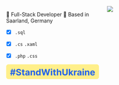 <img align='right' src="https://media.giphy.com/media/U6YxrKZ84AfppW48r4/giphy.gif" width="230">

🔭 Full-Stack Developer 📍 Based in Saarland, Germany

* [x] `.sql` 
* [x] `.cs` `.xaml`
* [x] `.php` `.css`


[![Stand With Ukraine](https://raw.githubusercontent.com/vshymanskyy/StandWithUkraine/main/badges/StandWithUkraine.svg)](https://vshymanskyy.github.io/StandWithUkraine)
